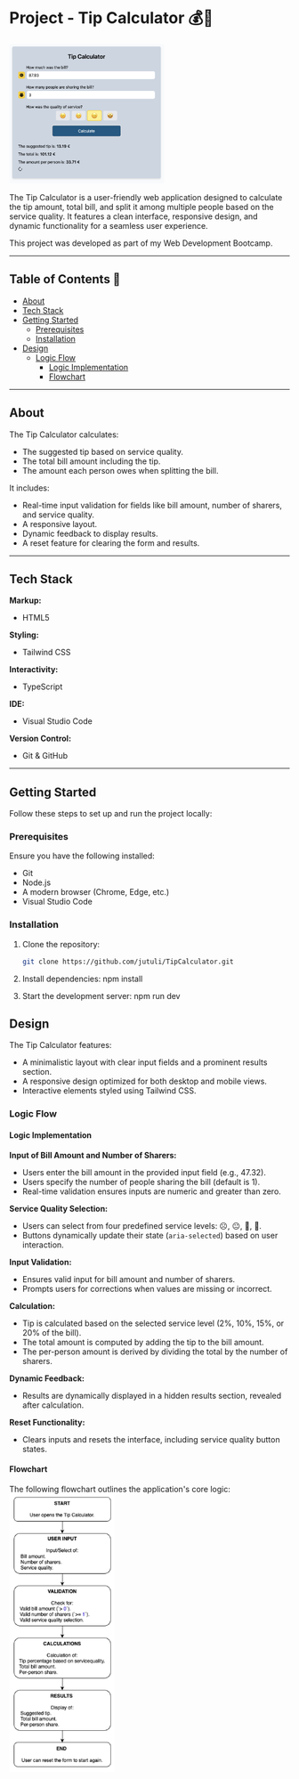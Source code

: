 # Project - Tip Calculator 💰🧮

<img src="./src/assets/img/screenshot-tip-calculator-new.png" alt="Screenshot of the Tip Calculator" height="250">

The Tip Calculator is a user-friendly web application designed to calculate the tip amount, total bill, and split it among multiple people based on the service quality. It features a clean interface, responsive design, and dynamic functionality for a seamless user experience.

This project was developed as part of my Web Development Bootcamp.

---

## Table of Contents 📑

- [About](#about)
- [Tech Stack](#tech-stack)
- [Getting Started](#getting-started)
  - [Prerequisites](#prerequisites)
  - [Installation](#installation)
- [Design](#design)
  - [Logic Flow](#logic-flow)
    - [Logic Implementation](#logic-implementation)
    - [Flowchart](#flowchart)

---

## About

The Tip Calculator calculates:

- The suggested tip based on service quality.
- The total bill amount including the tip.
- The amount each person owes when splitting the bill.

It includes:

- Real-time input validation for fields like bill amount, number of sharers, and service quality.
- A responsive layout.
- Dynamic feedback to display results.
- A reset feature for clearing the form and results.

---

## Tech Stack

**Markup:**

- HTML5

**Styling:**

- Tailwind CSS

**Interactivity:**

- TypeScript

**IDE:**

- Visual Studio Code

**Version Control:**

- Git & GitHub

---

## Getting Started

Follow these steps to set up and run the project locally:

### Prerequisites

Ensure you have the following installed:

- Git
- Node.js
- A modern browser (Chrome, Edge, etc.)
- Visual Studio Code

### Installation

1.  Clone the repository:

    ```bash
    git clone https://github.com/jutuli/TipCalculator.git
    ```

2.  Install dependencies:
    npm install

3.  Start the development server:
    npm run dev

## Design

The Tip Calculator features:

- A minimalistic layout with clear input fields and a prominent results section.
- A responsive design optimized for both desktop and mobile views.
- Interactive elements styled using Tailwind CSS.

### Logic Flow

#### Logic Implementation

**Input of Bill Amount and Number of Sharers:**

- Users enter the bill amount in the provided input field (e.g., 47.32).
- Users specify the number of people sharing the bill (default is 1).
- Real-time validation ensures inputs are numeric and greater than zero.

**Service Quality Selection:**

- Users can select from four predefined service levels: ☹️, 😐, 🙂, 🤩.
- Buttons dynamically update their state (`aria-selected`) based on user interaction.

**Input Validation:**

- Ensures valid input for bill amount and number of sharers.
- Prompts users for corrections when values are missing or incorrect.

**Calculation:**

- Tip is calculated based on the selected service level (2%, 10%, 15%, or 20% of the bill).
- The total amount is computed by adding the tip to the bill amount.
- The per-person amount is derived by dividing the total by the number of sharers.

**Dynamic Feedback:**

- Results are dynamically displayed in a hidden results section, revealed after calculation.

**Reset Functionality:**

- Clears inputs and resets the interface, including service quality button states.

#### Flowchart

The following flowchart outlines the application's core logic:
<br>
<img src="./src/assets/img/flowchart-tip-calculator.png" alt="Flowchart for Tip Calculator" height="500">
